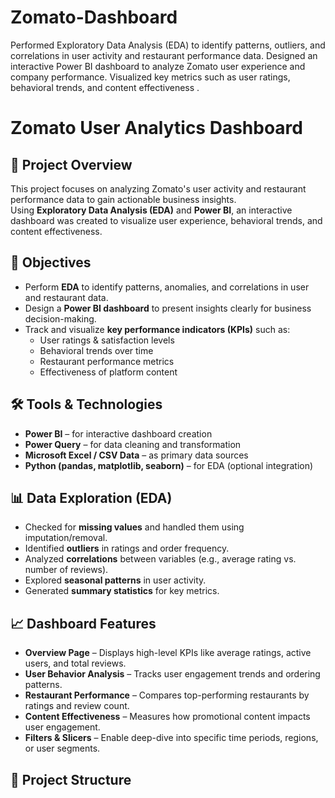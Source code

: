 # Zomato-Dashboard
Performed Exploratory Data Analysis (EDA) to identify patterns, outliers, and correlations in user activity and restaurant performance data.  Designed an interactive Power BI dashboard to analyze Zomato user experience and company performance.  Visualized key metrics such as user ratings, behavioral trends, and content effectiveness .

# Zomato User Analytics Dashboard

## 📌 Project Overview
This project focuses on analyzing Zomato's user activity and restaurant performance data to gain actionable business insights.  
Using **Exploratory Data Analysis (EDA)** and **Power BI**, an interactive dashboard was created to visualize user experience, behavioral trends, and content effectiveness.

## 🎯 Objectives
- Perform **EDA** to identify patterns, anomalies, and correlations in user and restaurant data.
- Design a **Power BI dashboard** to present insights clearly for business decision-making.
- Track and visualize **key performance indicators (KPIs)** such as:
  - User ratings & satisfaction levels
  - Behavioral trends over time
  - Restaurant performance metrics
  - Effectiveness of platform content

## 🛠 Tools & Technologies
- **Power BI** – for interactive dashboard creation
- **Power Query** – for data cleaning and transformation
- **Microsoft Excel / CSV Data** – as primary data sources
- **Python (pandas, matplotlib, seaborn)** – for EDA (optional integration)

## 📊 Data Exploration (EDA)
- Checked for **missing values** and handled them using imputation/removal.
- Identified **outliers** in ratings and order frequency.
- Analyzed **correlations** between variables (e.g., average rating vs. number of reviews).
- Explored **seasonal patterns** in user activity.
- Generated **summary statistics** for key metrics.

## 📈 Dashboard Features
- **Overview Page** – Displays high-level KPIs like average ratings, active users, and total reviews.
- **User Behavior Analysis** – Tracks user engagement trends and ordering patterns.
- **Restaurant Performance** – Compares top-performing restaurants by ratings and review count.
- **Content Effectiveness** – Measures how promotional content impacts user engagement.
- **Filters & Slicers** – Enable deep-dive into specific time periods, regions, or user segments.

## 📂 Project Structure

